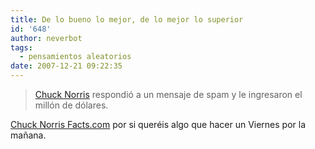 ```yaml
---
title: De lo bueno lo mejor, de lo mejor lo superior
id: '648'
author: neverbot
tags:
  - pensamientos aleatorios
date: 2007-12-21 09:22:35
---
```


> [Chuck Norris](http://en.wikipedia.org/wiki/Chuck_Norris) respondió a un mensaje de spam y le ingresaron el millón de dólares.

[Chuck Norris Facts.com](http://www.chucknorrisfacts.com/) por si queréis algo que hacer un Viernes por la mañana.
